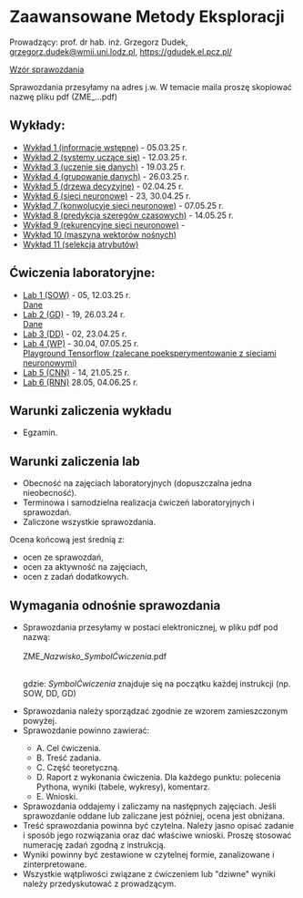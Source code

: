 # Zaawansowane Metody Eksploracji

Prowadzący: prof. dr hab. inż. Grzegorz Dudek, grzegorz.dudek@wmii.uni.lodz.pl, https://gdudek.el.pcz.pl/


<a href="https://github.com/GMDudek/ZME/blob/main/wzor_spr_UŁ.docx">Wzór sprawozdania</a>

Sprawozdania przesyłamy na adres j.w. W temacie maila proszę skopiować nazwę pliku pdf (ZME_...pdf)

## Wykłady:

  <ul>
    <li><a href="https://github.com/GMDudek/ZME/blob/main/ZME_wykład1_IW.pdf">Wykład 1 (informacje wstępne)</a> - 05.03.25 r.
    <li><a href="https://github.com/GMDudek/ZME/blob/main/ZME_wykład2_SUS.pdf">Wykład 2 (systemy uczące się)</a> - 12.03.25 r.
    <li><a href="https://github.com/GMDudek/ZME/blob/main/ZME_wykład3_UD.pdf">Wykład 3 (uczenie się danych)</a> - 19.03.25 r.
    <li><a href="https://github.com/GMDudek/ZME/blob/main/ZME_wykład4_GD.pdf">Wykład 4 (grupowanie danych)</a> - 26.03.25 r.
    <li><a href="https://github.com/GMDudek/ZME/blob/main/ZME_wykład5_DD.pdf">Wykład 5 (drzewa decyzyjne)</a> - 02.04.25 r.
    <li><a href="https://github.com/GMDudek/ZME/blob/main/ZME_wykład6_SN.pdf">Wykład 6 (sieci neuronowe)</a> - 23, 30.04.25 r.
    <li><a href="https://github.com/GMDudek/ZME/blob/main/ZME_wykład7_CNN.pdf">Wykład 7 (konwolucyje sieci neuronowe)</a> - 07.05.25 r.
    <li><a href="https://github.com/GMDudek/ZME/blob/main/ZME_wykład8_PSC.pdf">Wykład 8 (predykcja szeregów czasowych)</a> - 14.05.25 r.
    <li><a href="https://github.com/GMDudek/ZME/blob/main/ZME_wykład9_RNN.pdf">Wykład 9 (rekurencyjne sieci neuronowe)</a> - 
    <li><a href="https://github.com/GMDudek/ZME/blob/main/ZME_wykład10_SVM.pdf">Wykład 10 (maszyna wektorów nośnych)</a> 
    <li><a href="https://github.com/GMDudek/ZME/blob/main/ZME_wykład11_SA.pdf">Wykład 11 (selekcja atrybutów)</a> 
 </ul>

## Ćwiczenia laboratoryjne:
  <ul>
    <li><a href="https://github.com/GMDudek/ZME/blob/main/Lab_SOW.pdf">Lab 1 (SOW)</a> - 05, 12.03.25 r.
      <br><a href="https://github.com/GMDudek/ZME/blob/main/carbig.csv">Dane</a></br>
    <li><a href="https://github.com/GMDudek/ZME/blob/main/Lab_GD.pdf">Lab 2 (GD)</a> - 19, 26.03.24 r.
      <br><a href="https://github.com/GMDudek/ZME/blob/main/GD_dane_genetyczne.csv">Dane</a></br> 
    <li><a href="https://github.com/GMDudek/ZME/blob/main/Lab_DD.pdf">Lab 3 (DD)</a> - 02, 23.04.25 r.
    <li><a href="https://github.com/GMDudek/ZME/blob/main/Lab_WP.pdf">Lab 4 (WP)</a> - 30.04, 07.05.25 r. 
      <br><a href="https://playground.tensorflow.org/">Playground Tensorflow (zalecane poeksperymentowanie z sieciami neuronowymi)</a></br>
    <li><a href="https://github.com/GMDudek/ZME/blob/main/Lab_CNN.pdf">Lab 5 (CNN)</a> - 14, 21.05.25 r.
    <li><a href="https://github.com/GMDudek/ZME/blob/main/Lab_RNN.pdf">Lab 6 (RNN)</a> 28.05, 04.06.25 r.
 </ul>

## Warunki zaliczenia wykładu
<ul>
<li>Egzamin.</li>
</ul>
 
## Warunki zaliczenia lab
<ul>
<li>Obecność na zajęciach laboratoryjnych (dopuszczalna jedna nieobecność).</li>
<li>Terminowa i samodzielna realizacja ćwiczeń laboratoryjnych i sprawozdań.</li>
<li>Zaliczone wszystkie sprawozdania.</li>
</ul>
<p>Ocena końcową jest średnią z: </p>
<ul>
<li>ocen ze sprawozdań,</li>
<li>ocen za aktywność na zajęciach,</li>
<li>ocen z zadań dodatkowych.</li>
</ul>

## Wymagania odnośnie sprawozdania
<ul>
<li>Sprawozdania przesyłamy w postaci elektronicznej, w pliku pdf pod nazwą:</li>
<br />ZME_<em>Nazwisko_SymbolĆwiczenia</em>.pdf
  
<br />gdzie: <em>SymbolĆwiczenia</em> znajduje się na początku każdej instrukcji (np. SOW, DD, GD)

<li>Sprawozdania należy sporządzać zgodnie ze wzorem zamieszczonym powyżej. </li>
<li>Sprawozdanie powinno zawierać:</li>
<ul>
<li>A. Cel ćwiczenia.</li>
<li>B. Treść zadania.</li>
<li>C. Część teoretyczną.</li>
<li>D. Raport z wykonania ćwiczenia. Dla każdego punktu: polecenia Pythona, wyniki (tabele, wykresy), komentarz.</li>
<li>E. Wnioski.</li>
</ul>

<li>Sprawozdania oddajemy i zaliczamy na następnych zajęciach. Jeśli sprawozdanie oddane lub zaliczane jest później, ocena jest obniżana.</li>
<li>Treść sprawozdania powinna być czytelna. Należy jasno opisać zadanie i sposób jego rozwiązania oraz dać właściwe wnioski. Proszę stosować numerację zadań zgodną z instrukcją.</li>
<li>Wyniki powinny być zestawione w czytelnej formie, zanalizowane i zinterpretowane.</li>
<li>Wszystkie wątpliwości związane z ćwiczeniem lub "dziwne" wyniki należy przedyskutować z prowadzącym.</li>
</ul>
